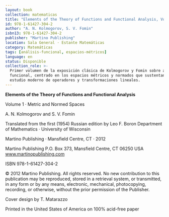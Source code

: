 ```yaml
---
layout: book
collection: matematicas
title: "Elements of the Theory of Functions and Functional Analysis, Volume 1"
id: 978-1-61427-304-2
author: "A. N. Kolmogorov, S. V. Fomin"
isbn13: 978-1-61427-304-2
publisher: "Martino Publishing"
location: Sala General · Estante Matemáticas
category: Matemáticas
tags: [análisis-funcional, espacios-métricos]
language: en
status: Disponible
collection_role: >-
  Primer volumen de la exposición clásica de Kolmogorov y Fomin sobre análisis
  funcional, centrado en los espacios métricos y normados que sustentan el
  estudio moderno de operadores y transformaciones lineales.
---
```

**Elements of the Theory of Functions and Functional Analysis**

Volume 1 · Metric and Normed Spaces

A. N. Kolmogorov and S. V. Fomin

Translated from the first (1954) Russian edition by Leo F. Boron
Department of Mathematics · University of Wisconsin

Martino Publishing · Mansfield Centre, CT · 2012

Martino Publishing
P.О. Box 373,
Mansfield Centre, CT 06250 USA
www.martinopublishing.com

ISBN 978-1-61427-304-2

© 2012 Martino Publishing. All rights reserved. No new contribution to this
publication may be reproduced, stored in a retrieval system, or transmitted, in
any form or by any means, electronic, mechanical, photocopying, recording, or
otherwise, without the prior permission of the Publisher.

Cover design by T. Matarazzo

Printed in the United States of America on 100% acid-free paper
